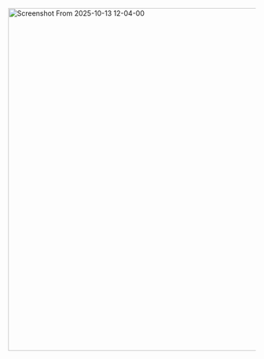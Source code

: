 <img width="662" height="698" alt="Screenshot From 2025-10-13 12-04-00" src="https://github.com/user-attachments/assets/dcb895d8-8007-47cc-b263-7516e77ab3db" />
